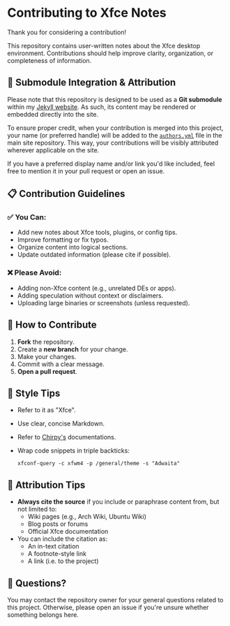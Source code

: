 # Contributing to Xfce Notes

Thank you for considering a contribution!

This repository contains user-written notes about the Xfce desktop environment. Contributions should help improve clarity, organization, or completeness of information.

## 🔗 Submodule Integration & Attribution

Please note that this repository is designed to be used as a **Git submodule** within my [Jekyll website](https://github.com/nozomi-75/nozomi-75.github.io). As such, its content may be rendered or embedded directly into the site.

To ensure proper credit, when your contribution is merged into this project, your name (or preferred handle) will be added to the [`authors.yml`](https://github.com/nozomi-75/nozomi-75.github.io/blob/main/_data/authors.yml) file in the main site repository. This way, your contributions will be visibly attributed wherever applicable on the site.

If you have a preferred display name and/or link you'd like included, feel free to mention it in your pull request or open an issue.


## 📋 Contribution Guidelines

### ✅ You Can:
- Add new notes about Xfce tools, plugins, or config tips.
- Improve formatting or fix typos.
- Organize content into logical sections.
- Update outdated information (please cite if possible).

### ❌ Please Avoid:
- Adding non-Xfce content (e.g., unrelated DEs or apps).
- Adding speculation without context or disclaimers.
- Uploading large binaries or screenshots (unless requested).

## 🧰 How to Contribute

1. **Fork** the repository.
2. Create a **new branch** for your change.
3. Make your changes.
4. Commit with a clear message.
5. **Open a pull request**.

## 📄 Style Tips

- Refer to it as "Xfce".
- Use clear, concise Markdown.
- Refer to [Chirpy's](https://github.com/cotes2020/jekyll-theme-chirpy/tree/master/_posts) documentations.
- Wrap code snippets in triple backticks:

  ```
  xfconf-query -c xfwm4 -p /general/theme -s "Adwaita"
  ```

## 📑 Attribution Tips

- **Always cite the source** if you include or paraphrase content from, but not limited to:
  - Wiki pages (e.g., Arch Wiki, Ubuntu Wiki)
  - Blog posts or forums
  - Official Xfce documentation
- You can include the citation as:
  - An in-text citation
  - A footnote-style link
  - A link (i.e. to the project)

## 💬 Questions?

You may contact the repository owner for your general questions related to this project. Otherwise, please open an issue if you're unsure whether something belongs here.
